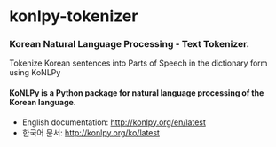 # konlpy-tokenizer
### Korean Natural Language Processing - Text Tokenizer.
Tokenize Korean sentences into Parts of Speech in the dictionary form using KoNLPy
#### KoNLPy is a Python package for natural language processing of the Korean language.

- English documentation: http://konlpy.org/en/latest
- 한국어 문서: http://konlpy.org/ko/latest
